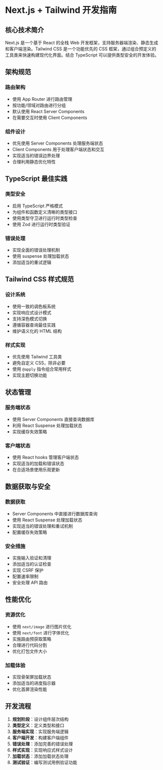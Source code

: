 # Next.js + Tailwind 开发指南

## 核心技术简介
Next.js 是一个基于 React 的全栈 Web 开发框架，支持服务器端渲染、静态生成和客户端渲染。Tailwind CSS 是一个功能优先的 CSS 框架，通过组合预定义的工具类来快速构建现代化界面。结合 TypeScript 可以提供类型安全的开发体验。

## 架构规范

### 路由架构
- 使用 App Router 进行路由管理
- 按功能/领域对路由进行分组
- 默认使用 React Server Components
- 在需要交互时使用 Client Components

### 组件设计
- 优先使用 Server Components 处理服务端状态
- Client Components 用于处理客户端状态和交互
- 实现适当的错误边界处理
- 合理利用静态优化特性

## TypeScript 最佳实践

### 类型安全
- 启用 TypeScript 严格模式
- 为组件和函数定义清晰的类型接口
- 使用类型守卫进行运行时类型检查
- 使用 Zod 进行运行时类型验证

### 错误处理
- 实现全面的错误处理机制
- 使用 suspense 处理加载状态
- 添加适当的重试逻辑

## Tailwind CSS 样式规范

### 设计系统
- 使用一致的调色板系统
- 实现响应式设计模式
- 支持深色模式切换
- 遵循容器查询最佳实践
- 维护语义化的 HTML 结构

### 样式实现
- 优先使用 Tailwind 工具类
- 避免自定义 CSS，除非必要
- 使用 `@apply` 指令组合常用样式
- 实现主题切换功能

## 状态管理

### 服务端状态
- 使用 Server Components 直接查询数据库
- 利用 React Suspense 处理加载状态
- 实现缓存失效策略

### 客户端状态
- 使用 React hooks 管理客户端状态
- 实现适当的加载和错误状态
- 在合适场景使用乐观更新

## 数据获取与安全

### 数据获取
- Server Components 中直接进行数据库查询
- 使用 React Suspense 处理加载状态
- 实现适当的错误处理和重试机制
- 配置缓存失效策略

### 安全措施
- 实施输入验证和清理
- 添加适当的认证检查
- 实现 CSRF 保护
- 配置速率限制
- 安全处理 API 路由

## 性能优化

### 资源优化
- 使用 `next/image` 进行图片优化
- 使用 `next/font` 进行字体优化
- 实施路由预获取策略
- 合理进行代码分割
- 优化打包文件大小

### 加载体验
- 实现骨架屏加载状态
- 添加适当的进度指示器
- 优化首屏渲染性能

## 开发流程

1. **规划阶段**：设计组件层次结构
2. **类型定义**：定义类型和接口
3. **服务端实现**：实现服务端逻辑
4. **客户端开发**：构建客户端组件
5. **错误处理**：添加完善的错误处理
6. **样式实现**：实现响应式样式设计
7. **加载状态**：添加加载状态处理
8. **测试验证**：编写测试用例验证功能
